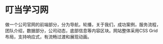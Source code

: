 # 叮当学习网
做一个公司官网的前端部分，分为导航，轮播，关于我们，成功案例，服务流程，团队介绍，数据部分，公司动态，底部信息等内容区块。网站整体采用CSS Grid布局，支持响应式，有流畅过渡和展现动画。
